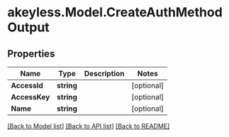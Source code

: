 # akeyless.Model.CreateAuthMethodOutput
## Properties

Name | Type | Description | Notes
------------ | ------------- | ------------- | -------------
**AccessId** | **string** |  | [optional] 
**AccessKey** | **string** |  | [optional] 
**Name** | **string** |  | [optional] 

[[Back to Model list]](../README.md#documentation-for-models) [[Back to API list]](../README.md#documentation-for-api-endpoints) [[Back to README]](../README.md)

